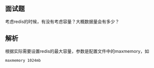 ## 面试题

考虑redis的时候，有没有考虑容量？大概数据量会有多少？  

## 解析

根据实际需要设置redis的最大容量，参数是配置文件中的maxmemory，如
```
maxmemory 1024mb
```